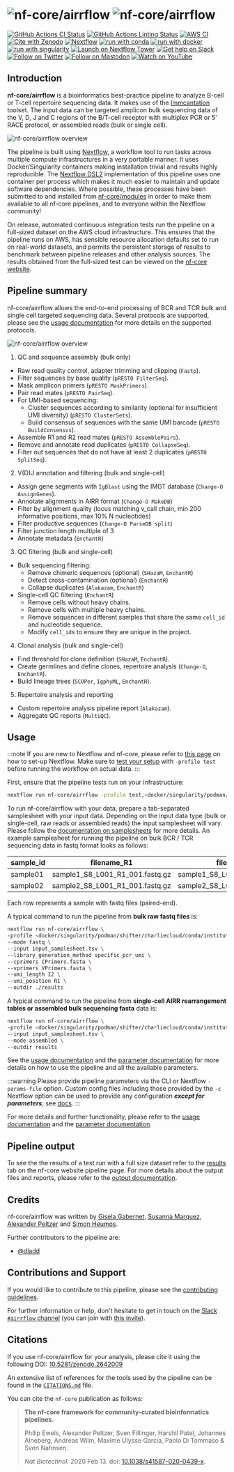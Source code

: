 # ![nf-core/airrflow](docs/images/nf-core-airrflow_logo_light.png#gh-light-mode-only) ![nf-core/airrflow](docs/images/nf-core-airrflow_logo_dark.png#gh-dark-mode-only)

[![GitHub Actions CI Status](https://github.com/nf-core/airrflow/workflows/nf-core%20CI/badge.svg)](https://github.com/nf-core/airrflow/actions?query=workflow%3A%22nf-core+CI%22)
[![GitHub Actions Linting Status](https://github.com/nf-core/airrflow/workflows/nf-core%20linting/badge.svg)](https://github.com/nf-core/airrflow/actions?query=workflow%3A%22nf-core+linting%22)
[![AWS CI](https://img.shields.io/badge/CI%20tests-full%20size-FF9900?labelColor=000000&logo=Amazon%20AWS)](https://nf-co.re/airrflow/results)
[![Cite with Zenodo](http://img.shields.io/badge/DOI-10.5281/zenodo.2642009-1073c8?labelColor=000000)](https://doi.org/10.5281/zenodo.2642009)
[![Nextflow](https://img.shields.io/badge/nextflow%20DSL2-%E2%89%A523.04.0-23aa62.svg)](https://www.nextflow.io/)
[![run with conda](http://img.shields.io/badge/run%20with-conda-3EB049?labelColor=000000&logo=anaconda)](https://docs.conda.io/en/latest/)
[![run with docker](https://img.shields.io/badge/run%20with-docker-0db7ed?labelColor=000000&logo=docker)](https://www.docker.com/)
[![run with singularity](https://img.shields.io/badge/run%20with-singularity-1d355c.svg?labelColor=000000)](https://sylabs.io/docs/)
[![Launch on Nextflow Tower](https://img.shields.io/badge/Launch%20%F0%9F%9A%80-Nextflow%20Tower-%234256e7)](https://tower.nf/launch?pipeline=https://github.com/nf-core/airrflow)
[![Get help on Slack](http://img.shields.io/badge/slack-nf--core%20%23airrflow-4A154B?labelColor=000000&logo=slack)](https://nfcore.slack.com/channels/airrflow)
[![Follow on Twitter](http://img.shields.io/badge/twitter-%40nf__core-1DA1F2?labelColor=000000&logo=twitter)](https://twitter.com/nf_core)
[![Follow on Mastodon](https://img.shields.io/badge/mastodon-nf__core-6364ff?labelColor=FFFFFF&logo=mastodon)](https://mstdn.science/@nf_core)
[![Watch on YouTube](http://img.shields.io/badge/youtube-nf--core-FF0000?labelColor=000000&logo=youtube)](https://www.youtube.com/c/nf-core)

## Introduction

**nf-core/airrflow** is a bioinformatics best-practice pipeline to analyze B-cell or T-cell repertoire sequencing data. It makes use of the [Immcantation](https://immcantation.readthedocs.io) toolset. The input data can be targeted amplicon bulk sequencing data of the V, D, J and C regions of the B/T-cell receptor with multiplex PCR or 5' RACE protocol, or assembled reads (bulk or single cell).

![nf-core/airrflow overview](docs/images/airrflow_workflow_overview.png)

The pipeline is built using [Nextflow](https://www.nextflow.io), a workflow tool to run tasks across multiple compute infrastructures in a very portable manner. It uses Docker/Singularity containers making installation trivial and results highly reproducible. The [Nextflow DSL2](https://www.nextflow.io/docs/latest/dsl2.html) implementation of this pipeline uses one container per process which makes it much easier to maintain and update software dependencies. Where possible, these processes have been submitted to and installed from [nf-core/modules](https://github.com/nf-core/modules) in order to make them available to all nf-core pipelines, and to everyone within the Nextflow community!

On release, automated continuous integration tests run the pipeline on a full-sized dataset on the AWS cloud infrastructure. This ensures that the pipeline runs on AWS, has sensible resource allocation defaults set to run on real-world datasets, and permits the persistent storage of results to benchmark between pipeline releases and other analysis sources. The results obtained from the full-sized test can be viewed on the [nf-core website](https://nf-co.re/airrflow/results).

## Pipeline summary

nf-core/airrflow allows the end-to-end processing of BCR and TCR bulk and single cell targeted sequencing data. Several protocols are supported, please see the [usage documentation](https://nf-co.re/airrflow/usage) for more details on the supported protocols.

![nf-core/airrflow overview](docs/images/metro-map-airrflow.png)

1. QC and sequence assembly (bulk only)

- Raw read quality control, adapter trimming and clipping (`Fastp`).
- Filter sequences by base quality (`pRESTO FilterSeq`).
- Mask amplicon primers (`pRESTO MaskPrimers`).
- Pair read mates (`pRESTO PairSeq`).
- For UMI-based sequencing:
  - Cluster sequences according to similarity (optional for insufficient UMI diversity) (`pRESTO ClusterSets`).
  - Build consensus of sequences with the same UMI barcode (`pRESTO BuildConsensus`).
- Assemble R1 and R2 read mates (`pRESTO AssemblePairs`).
- Remove and annotate read duplicates (`pRESTO CollapseSeq`).
- Filter out sequences that do not have at least 2 duplicates (`pRESTO SplitSeq`).

2. V(D)J annotation and filtering (bulk and single-cell)

- Assign gene segments with `IgBlast` using the IMGT database (`Change-O AssignGenes`).
- Annotate alignments in AIRR format (`Change-O MakeDB`)
- Filter by alignment quality (locus matching v_call chain, min 200 informative positions, max 10% N nucleotides)
- Filter productive sequences (`Change-O ParseDB split`)
- Filter junction length multiple of 3
- Annotate metadata (`EnchantR`)

3. QC filtering (bulk and single-cell)

- Bulk sequencing filtering:
  - Remove chimeric sequences (optional) (`SHazaM`, `EnchantR`)
  - Detect cross-contamination (optional) (`EnchantR`)
  - Collapse duplicates (`Alakazam`, `EnchantR`)
- Single-cell QC filtering (`EnchantR`)
  - Remove cells without heavy chains.
  - Remove cells with multiple heavy chains.
  - Remove sequences in different samples that share the same `cell_id` and nucleotide sequence.
  - Modify `cell_id`s to ensure they are unique in the project.

4. Clonal analysis (bulk and single-cell)

- Find threshold for clone definition (`SHazaM`, `EnchantR`).
- Create germlines and define clones, repertoire analysis (`Change-O`, `EnchantR`).
- Build lineage trees (`SCOPer`, `IgphyML`, `EnchantR`).

5. Repertoire analysis and reporting

- Custom repertoire analysis pipeline report (`Alakazam`).
- Aggregate QC reports (`MultiQC`).

## Usage

:::note
If you are new to Nextflow and nf-core, please refer to [this page](https://nf-co.re/docs/usage/installation) on how
to set-up Nextflow. Make sure to [test your setup](https://nf-co.re/docs/usage/introduction#how-to-run-a-pipeline)
with `-profile test` before running the workflow on actual data.
:::

First, ensure that the pipeline tests run on your infrastructure:

```bash
nextflow run nf-core/airrflow -profile test,<docker/singularity/podman/shifter/charliecloud/conda/institute> --outdir <OUTDIR>
```

To run nf-core/airrflow with your data, prepare a tab-separated samplesheet with your input data. Depending on the input data type (bulk or single-cell, raw reads or assembled reads) the input samplesheet will vary. Please follow the [documentation on samplesheets](https://nf-co.re/airrflow/usage#input-samplesheet) for more details. An example samplesheet for running the pipeline on bulk BCR / TCR sequencing data in fastq format looks as follows:

| sample_id | filename_R1                     | filename_R2                     | filename_I1                     | subject_id | species | pcr_target_locus | tissue | sex    | age | biomaterial_provider | single_cell | intervention   | collection_time_point_relative | cell_subset  |
| --------- | ------------------------------- | ------------------------------- | ------------------------------- | ---------- | ------- | ---------------- | ------ | ------ | --- | -------------------- | ----------- | -------------- | ------------------------------ | ------------ |
| sample01  | sample1_S8_L001_R1_001.fastq.gz | sample1_S8_L001_R2_001.fastq.gz | sample1_S8_L001_I1_001.fastq.gz | Subject02  | human   | IG               | blood  | NA     | 53  | sequencing_facility  | FALSE       | Drug_treatment | Baseline                       | plasmablasts |
| sample02  | sample2_S8_L001_R1_001.fastq.gz | sample2_S8_L001_R2_001.fastq.gz | sample2_S8_L001_I1_001.fastq.gz | Subject02  | human   | TR               | blood  | female | 78  | sequencing_facility  | FALSE       | Drug_treatment | Baseline                       | plasmablasts |

Each row represents a sample with fastq files (paired-end).

A typical command to run the pipeline from **bulk raw fastq files** is:

```bash
nextflow run nf-core/airrflow \
-profile <docker/singularity/podman/shifter/charliecloud/conda/institute> \
--mode fastq \
--input input_samplesheet.tsv \
--library_generation_method specific_pcr_umi \
--cprimers CPrimers.fasta \
--vprimers VPrimers.fasta \
--umi_length 12 \
--umi_position R1 \
--outdir ./results
```

A typical command to run the pipeline from **single-cell AIRR rearrangement tables or assembled bulk sequencing fasta** data is:

```bash
nextflow run nf-core/airrflow \
-profile <docker/singularity/podman/shifter/charliecloud/conda/institute> \
--input input_samplesheet.tsv \
--mode assembled \
--outdir results
```

See the [usage documentation](https://nf-co.re/airrflow/usage) and the [parameter documentation](https://nf-co.re/airrflow/parameters) for more details on how to use the pipeline and all the available parameters.

:::warning
Please provide pipeline parameters via the CLI or Nextflow `-params-file` option. Custom config files including those
provided by the `-c` Nextflow option can be used to provide any configuration _**except for parameters**_;
see [docs](https://nf-co.re/usage/configuration#custom-configuration-files).
:::

For more details and further functionality, please refer to the [usage documentation](https://nf-co.re/airrflow/usage) and the [parameter documentation](https://nf-co.re/airrflow/parameters).

## Pipeline output

To see the the results of a test run with a full size dataset refer to the [results](https://nf-co.re/airrflow/results) tab on the nf-core website pipeline page.
For more details about the output files and reports, please refer to the
[output documentation](https://nf-co.re/airrflow/output).

## Credits

nf-core/airrflow was written by [Gisela Gabernet](https://github.com/ggabernet), [Susanna Marquez](https://github.com/ssnn-airr), [Alexander Peltzer](@apeltzer) and [Simon Heumos](@subwaystation).

Further contributors to the pipeline are:

- [@dladd](https://github.com/dladd)

## Contributions and Support

If you would like to contribute to this pipeline, please see the [contributing guidelines](.github/CONTRIBUTING.md).

For further information or help, don't hesitate to get in touch on the [Slack `#airrflow` channel](https://nfcore.slack.com/channels/airrflow) (you can join with [this invite](https://nf-co.re/join/slack)).

## Citations

If you use nf-core/airrflow for your analysis, please cite it using the following DOI: [10.5281/zenodo.2642009](https://doi.org/10.5281/zenodo.2642009)

An extensive list of references for the tools used by the pipeline can be found in the [`CITATIONS.md`](CITATIONS.md) file.

You can cite the `nf-core` publication as follows:

> **The nf-core framework for community-curated bioinformatics pipelines.**
>
> Philip Ewels, Alexander Peltzer, Sven Fillinger, Harshil Patel, Johannes Alneberg, Andreas Wilm, Maxime Ulysse Garcia, Paolo Di Tommaso & Sven Nahnsen.
>
> _Nat Biotechnol._ 2020 Feb 13. doi: [10.1038/s41587-020-0439-x](https://dx.doi.org/10.1038/s41587-020-0439-x).
